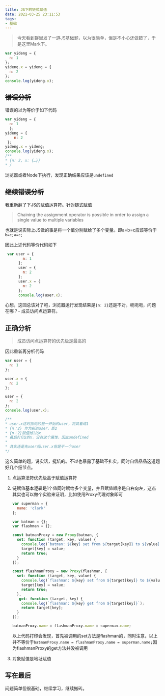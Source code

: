 ```yaml
---
title: JS下的链式赋值
date: 2021-03-25 23:11:53
tags:
- 基础
---
```


> 今天看到群里发了一道JS基础题，以为很简单，但是不小心还做错了，于是这里Mark下。



```js
var yideng = {
  n: 1
};
yideng.x = yideng = {
  n: 2
};
console.log(yideng.x);

```

## ~~错误分析~~

错误的以为等价于如下代码

```js
var yideng = {
  n: 1
  };
yideng = {
    n: 2
 };
yideng.x = yideng;
console.log(yideng.x);
/**
* {n: 2, x: {…}}
* /
```

浏览器或者Node下执行，发现正确结果应该是`undefined`

##   ~~继续错误分析~~

 我重新翻了下JS的赋值运算符。针对链式赋值

> Chaining the assignment operator is possible in order to assign a single value to multiple variables

也就是说实际上JS做的事是将一个值分别赋给了多个变量。即a=b=c应该等价于`b=c;a=c;`

因此上述代码等价代码如下

```js
 var user = {
        n: 1
      };
      user = {
        n: 2
      };
      user.x = {
        n: 2
      };
      console.log(user.x);
```

心想，这回总该对了吧，浏览器运行发现结果是`{n: 2}`还是不对，呃呃呃，问题在哪？- 成员访问点运算符。

## 正确分析

>  成员访问点运算符的优先级是最高的

因此重新再分析代码

```js
var user = {
  n: 1
};

user.x = {
  n: 2
};

user = {
  n: 2
};
console.log(user.x);

/**
* user.x这时指向的是一开始的user，将其看成1
* {n：2} 作为新的user，即2
* {n：2}赋值给1的x
* 最后打印2的x，没有这个属性，因此undefined
* 
* 其实还是先user后user.x但是不一个user
*/

```



这么简单的题，说实话，挺坑的。不过也暴露了基础不扎实，同时自信品品这道题好几个细节点。



1. 点运算法符优先级高于赋值运算符

2. 链赋值基本逻辑是1个值同时赋给多个变量，并且赋值顺序是自右向左，这点其实也可以做个实验来证明，比如使用Proxy代理对象即可

   ```js
   var superman = {
     name: 'clark'
   };
   
   var batman = {};
   var flashman = {};
   
   const batmanProxy = new Proxy(batman, {
     set: function (target, key, value) {
       console.log(`batman: ${key} set from ${target[key]} to ${value}`);
       target[key] = value;
       return true;
     }
   });
   
   const flashmanProxy = new Proxy(flashman, {
     set: function (target, key, value) {
       console.log(`flashman: ${key} set from ${target[key]} to ${value}`);
       target[key] = value;
       return true;
     },
      get: function (target, key) {
       console.log(`flashman: ${key} get from ${target[key]}`);
       return target[key];
     }
   });
   
   batmanProxy.name = flashmanProxy.name = superman.name;
   
   ```

   以上代码打印会发现，首先被调用的set方法是flashman的，同时注意，以上并不等价于`batmanProxy.name = flashmanProxy.name = superman.name;`因为flashmanProxy的get方法并没被调用

3. 对象赋值是地址赋值



## 写在最后

问题简单但很基础，继续学习，继续搬砖。









